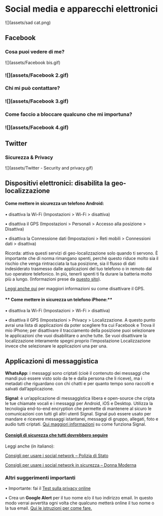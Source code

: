 # **Social media e apparecchi elettronici**

![](assets/sad cat.png)

## **Facebook**

### **Cosa puoi vedere di me?**

![](assets/Facebook bis.gif)


### ![](assets/Facebook 2.gif)

### **Chi mi può contattare?**

### ![](assets/Facebook 3.gif)

### **Come faccio a bloccare qualcuno che mi importuna?**

### ![](assets/Facebook 4.gif)

## **Twitter**

### **Sicurezza & Privacy**

![](assets/Twitter - Security  and privacy.gif)

## **Dispositivi elettronici: disabilita la geo-localizzazione**

#### **Come mettere in sicurezza un telefono Android:**

• disattiva la Wi-Fi \(Impostazioni &gt; Wi-Fi &gt; disattiva\)

• disattiva il GPS \(Impostazioni &gt; Personali &gt; Accesso alla posizione &gt; Disattiva\)

• disattiva la Connessione dati \(Impostazioni &gt; Reti mobili &gt; Connessioni dati &gt; disattiva\)

Ricorda: attiva questi servizi di geo-localizzazione solo quando ti servono. È importante che di norma rimangano spenti, perché questo riduce molto sia il rischio che venga rintracciata la tua posizione, sia il flusso di dati indesiderato trasmesso dalle applicazioni del tuo telefono o in remoto dal tuo operatore telefonico. In più, tenerli spenti ti fa durare la batteria molto più a lungo. \(Informazioni prese da [questo sito](https://securityinabox.org/en/guide/basic-security/android/)).

[Leggi anche qui](http://it.wikihow.com/Disattivare-il-GPS-su-un-Dispositivo-Android) per maggiori informazioni su come disattivare il GPS.

#### ** Come mettere in sicurezza un telefono iPhone:**

• disattiva la Wi-Fi \(Impostazioni &gt; Wi-Fi &gt; disattiva\)

• disattiva il GPS \(Impostazioni &gt; Privacy &gt; Localizzazione. A questo punto avrai una lista di applicazioni da poter scegliere fra cui Facebook e Trova il mio iPhone; per disattivare il tracciamento della posizione puoi selezionare le applicazioni che vuoi disabilitare o anche tutte. Se vuoi disattivare la localizzazione interamente spegni proprio l’impostazione Localizzazione invece che selezionare le applicazioni una per una.

## **Applicazioni di messaggistica**

**WhatsApp**: i messaggi sono criptati \(cioè il contenuto dei messaggi che mandi può essere visto solo da te e dalla persona che li riceve\), ma i metadati che riguardano con chi chatti e per quanto tempo sono raccolti e salvati dall’applicazione.

**Signal**: è un’applicazione di messaggistica libera e open-source che cripta le tue chiamate vocali e i messaggi per Android, iOS e Desktop. Utilizza la tecnologia end-to-end encryption che permette di mantenere al sicuro le comunicazioni con tutti gli altri utenti Signal. Signal può essere usato per mandare e ricevere messaggi istantanei, messaggi di gruppo, allegati, foto e audio tutti criptati. [Qui maggiori informazioni](http://www.informaticapertutti.com/signal-private-messenger-lapp-di-messaggistica-piu-sicura/) su come funziona Signal.

#### [Consigli di sicurezza che tutti dovrebbero seguire](https://theintercept.com/2016/07/02/security-tips-every-signal-user-should-know/)

Leggi anche (in italiano):

[Consigli per usare i social network – Polizia di Stato](https://www.poliziadistato.it/articolo/40277)  

[Consigli per usare i social network in sicurezza – Donna Moderna](http://www.donnamoderna.com/news/tendenze/sicurezza-online-social-network-facebook-cellulare)



### **Altri suggerimenti importanti**

• Importante: fai il [Test sulla privacy online](https://drive.google.com/open?id=1ncJSuYvbiTFA9bxaruaMXwupwPSljJ-iEq0C3ydGEi8)

• Crea un **Google Alert** per il tuo nome e/o il tuo indirizzo email. In questo modo verrai avvertita ogni volta che qualcuno metterà online il tuo nome o la tua email. [Qui le istruzioni per come fare.](https://drive.google.com/open?id=1ncJSuYvbiTFA9bxaruaMXwupwPSljJ-iEq0C3ydGEi8)



